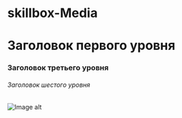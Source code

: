 # skillbox-Media
# Заголовок первого уровня #
### Заголовок третьего уровня ###
###### Заголовок шестого уровня ######
![Image alt](https://www.google.com/url?sa=i&url=https%3A%2F%2Fstore.steampowered.com%2Fapp%2F394360%2FHearts_of_Iron_IV%2F&psig=AOvVaw1LOJjAvp_gFuN-3bNnRb2G&ust=1708074632306000&source=images&cd=vfe&opi=89978449&ved=0CBAQjRxqFwoTCKCJyfL_rIQDFQAAAAAdAAAAABAD)

